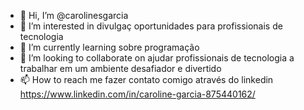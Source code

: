 - 👋 Hi, I’m @carolinesgarcia
- 👀 I’m interested in  divulgaç oportunidades para profissionais de tecnologia
- 🌱 I’m currently learning  sobre programação 
- 💞️ I’m looking to collaborate on  ajudar profissionais de tecnologia a trabalhar em um  ambiente desafiador e divertido
- 📫 How to reach me  fazer contato comigo através do linkedin  https://www.linkedin.com/in/caroline-garcia-875440162/

<!---
carolinesgarcia/carolinesgarcia is a ✨ special ✨ repository because its `README.md` (this file) appears on your GitHub profile.
You can click the Preview link to take a look at your changes.
--->
